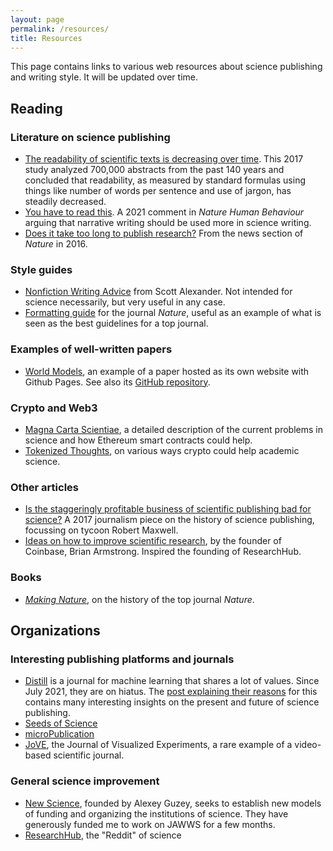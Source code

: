 ```yaml
---
layout: page
permalink: /resources/
title: Resources
---
```


This page contains links to various web resources about science publishing and writing style. It will be updated over time.

## Reading
### Literature on science publishing
- [The readability of scientific texts is decreasing over time](https://elifesciences.org/articles/27725). This 2017 study analyzed 700,000 abstracts from the past 140 years and concluded that readability, as measured by standard formulas using things like number of words per sentence and use of jargon, has steadily decreased.
- [You have to read this](https://www.nature.com/articles/s41562-021-01221-6). A 2021 comment in *Nature Human Behaviour* arguing that narrative writing should be used more in science writing.
- [Does it take too long to publish research?](https://www.nature.com/articles/530148a) From the news section of *Nature* in 2016.

### Style guides
- [Nonfiction Writing Advice](https://slatestarcodex.com/2016/02/20/writing-advice/) from Scott Alexander. Not intended for science necessarily, but very useful in any case.
- [Formatting guide](https://www.nature.com/nature/for-authors/formatting-guide) for the journal *Nature*, useful as an example of what is seen as the best guidelines for a top journal.

### Examples of well-written papers
- [World Models](https://worldmodels.github.io/), an example of a paper hosted as its own website with Github Pages. See also its [GitHub repository](https://github.com/worldmodels/worldmodels.github.io).

### Crypto and Web3
- [Magna Carta Scientiae](https://atoms.org/scientiae), a detailed description of the current problems in science and how Ethereum smart contracts could help.
- [Tokenized Thoughts](https://0xboodle.substack.com/p/tokenized-thought), on various ways crypto could help academic science.

### Other articles
- [Is the staggeringly profitable business of scientific publishing bad for science?](https://www.theguardian.com/science/2017/jun/27/profitable-business-scientific-publishing-bad-for-science) A 2017 journalism piece on the history of science publishing, focussing on tycoon Robert Maxwell.
- [Ideas on how to improve scientific research](https://barmstrong.medium.com/ideas-on-how-to-improve-scientific-research-9e2e56474132), by the founder of Coinbase, Brian Armstrong. Inspired the founding of ResearchHub.

### Books
- [*Making Nature*](https://www.google.com/books/edition/Making_Nature/bqcQCgAAQBAJ), on the history of the top journal *Nature*.

## Organizations

### Interesting publishing platforms and journals
- [Distill](https://distill.pub/) is a journal for machine learning that shares a lot of values. Since July 2021, they are on hiatus. The [post explaining their reasons](https://distill.pub/2021/distill-hiatus/) for this contains many interesting insights on the present and future of science publishing.
- [Seeds of Science](https://www.theseedsofscience.org/)
- [microPublication](https://www.micropublication.org/)
- [JoVE](https://www.jove.com/), the Journal of Visualized Experiments, a rare example of a video-based scientific journal.

### General science improvement
- [New Science](https://newscience.org/), founded by Alexey Guzey, seeks to establish new models of funding and organizing the institutions of science. They have generously funded me to work on JAWWS for a few months.
- [ResearchHub](https://www.researchhub.com/), the "Reddit" of science